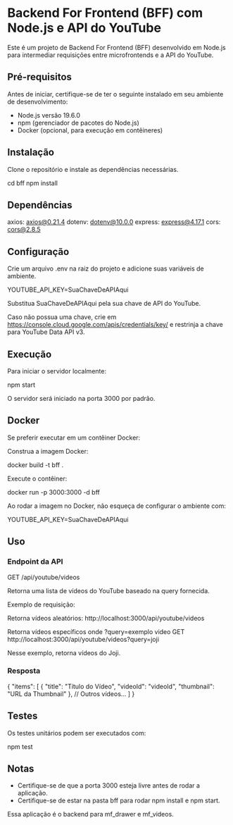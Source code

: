 # Backend For Frontend (BFF) com Node.js e API do YouTube

Este é um projeto de Backend For Frontend (BFF) desenvolvido em Node.js para intermediar requisições entre microfrontends e a API do YouTube.

## Pré-requisitos

Antes de iniciar, certifique-se de ter o seguinte instalado em seu ambiente de desenvolvimento:

- Node.js versão 19.6.0
- npm (gerenciador de pacotes do Node.js)
- Docker (opcional, para execução em contêineres)

## Instalação

Clone o repositório e instale as dependências necessárias.

cd bff
npm install

## Dependências


axios: axios@0.21.4
dotenv: dotenv@10.0.0
express: express@4.17.1
cors: cors@2.8.5

## Configuração

Crie um arquivo .env na raiz do projeto e adicione suas variáveis de ambiente.

YOUTUBE_API_KEY=SuaChaveDeAPIAqui

Substitua SuaChaveDeAPIAqui pela sua chave de API do YouTube.

Caso não possua uma chave, crie em https://console.cloud.google.com/apis/credentials/key/ e restrinja a chave para YouTube Data API v3.

## Execução

Para iniciar o servidor localmente:

npm start

O servidor será iniciado na porta 3000 por padrão.

## Docker

Se preferir executar em um contêiner Docker:

Construa a imagem Docker:

docker build -t bff .

Execute o contêiner:

docker run -p 3000:3000 -d bff

Ao rodar a imagem no Docker, não esqueça de configurar o ambiente com:

YOUTUBE_API_KEY=SuaChaveDeAPIAqui

## Uso

### Endpoint da API

GET /api/youtube/videos

Retorna uma lista de vídeos do YouTube baseado na query fornecida.

Exemplo de requisição:

Retorna vídeos aleatórios:
http://localhost:3000/api/youtube/videos

Retorna vídeos específicos onde ?query=exemplo video
GET http://localhost:3000/api/youtube/videos?query=joji

Nesse exemplo, retorna vídeos do Joji.

### Resposta

{
  "items": [
    {
      "title": "Título do Vídeo",
      "videoId": "videoId",
      "thumbnail": "URL da Thumbnail"
    },
    // Outros vídeos...
  ]
}

## Testes

Os testes unitários podem ser executados com:

npm test

## Notas

- Certifique-se de que a porta 3000 esteja livre antes de rodar a aplicação.
- Certifique-se de estar na pasta bff para rodar npm install e npm start.

Essa aplicação é o backend para mf_drawer e mf_videos.
